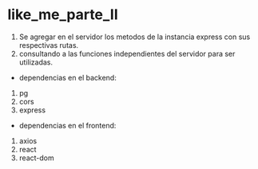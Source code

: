 # like_me_parte_II

1. Se agregar en el servidor los metodos de la instancia express con sus respectivas rutas.
2. consultando a las funciones independientes del servidor para ser utilizadas.

- dependencias en el backend:

1. pg
2. cors
3. express

- dependencias en el frontend:

1. axios
2. react
3. react-dom